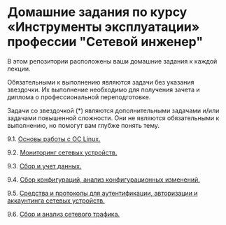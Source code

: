 #  Домашние задания по курсу «Инструменты эксплуатации» профессии "Сетевой инженер"

В этом репозитории расположены ваши домашние задания к каждой лекции. 

Обязательными к выполнению являются задачи без указания звездочки. Их выполнение необходимо для получения зачета и диплома о профессиональной переподготовке.

Задачи со звездочкой (*) являются дополнительными задачами и/или задачами повышенной сложности. Они не являются обязательными к выполнению, но помогут вам глубже понять тему.


9.1. [Основы работы с ОС Linux. ](https://github.com/netology-code/optnt-homeworks/blob/main/9.1/9-01.md)

9.2. [Мониторинг сетевых устройств. ](https://github.com/netology-code/optnt-homeworks/blob/main/9-02.md)

9.3. [Сбор и учет данных.](https://github.com/netology-code/optnt-homeworks/blob/main/9-03.md)

9.4. [Сбор конфигураций, анализ конфигурационных изменений.](https://github.com/netology-code/optnt-homeworks/blob/main/9-04.md)

9.5. [Средства и протоколы для аутентификации, авторизации и аккаунтинга сетевых устройств.](https://github.com/netology-code/optnt-homeworks/blob/main/9.5/9-05.md)

9.6. [Сбор и анализ сетевого трафика.]()
